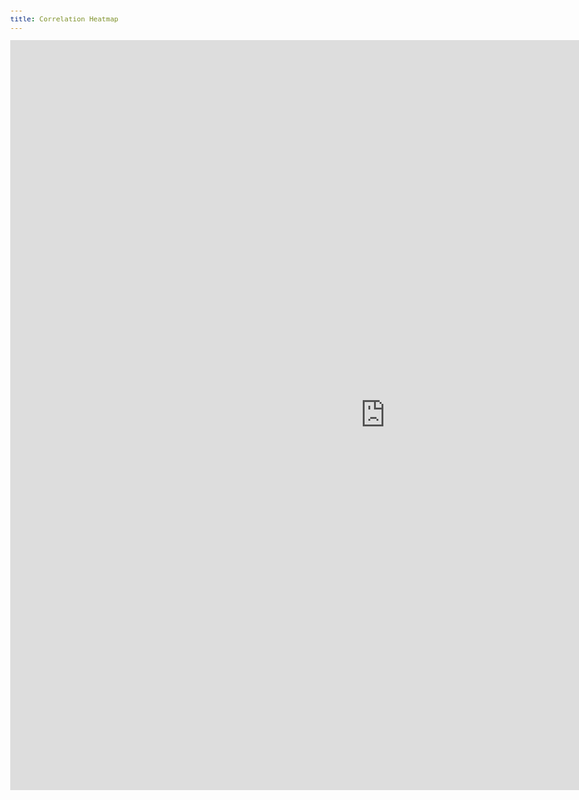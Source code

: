 ```yaml
---
title: Correlation Heatmap
---
```


<style>
@import url(http://fonts.googleapis.com/css?family=Yanone+Kaffeesatz:400,700);

body {
  font-family: Yanone Kaffeesatz;
  font-size: 13px;
  margin: 0px auto;
  width: 1200px;
  position: absolute;
}
</style>

<body>
  <div>
    <iframe width="1200" height="1200" frameborder="0" scrolling="no" src="https://plot.ly/~hpsilva/34.embed"></iframe>
  </div>
</body>
